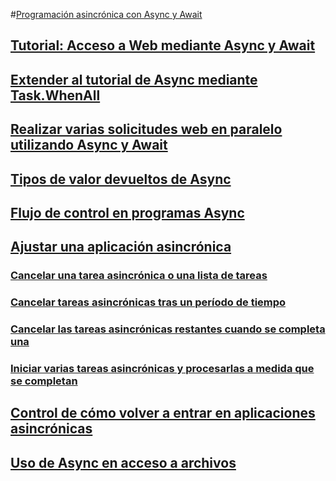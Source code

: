 #[Programación asincrónica con Async y Await](index.md)
## [Tutorial: Acceso a Web mediante Async y Await](walkthrough-accessing-the-web-by-using-async-and-await.md)
## [Extender al tutorial de Async mediante Task.WhenAll](how-to-extend-the-async-walkthrough-by-using-task-whenall.md)
## [Realizar varias solicitudes web en paralelo utilizando Async y Await](how-to-make-multiple-web-requests-in-parallel-by-using-async-and-await.md)
## [Tipos de valor devueltos de Async](async-return-types.md)
## [Flujo de control en programas Async](control-flow-in-async-programs.md)
## [Ajustar una aplicación asincrónica](fine-tuning-your-async-application.md)
### [Cancelar una tarea asincrónica o una lista de tareas](cancel-an-async-task-or-a-list-of-tasks.md)
### [Cancelar tareas asincrónicas tras un período de tiempo](cancel-async-tasks-after-a-period-of-time.md)
### [Cancelar las tareas asincrónicas restantes cuando se completa una](cancel-remaining-async-tasks-after-one-is-complete.md)
### [Iniciar varias tareas asincrónicas y procesarlas a medida que se completan](start-multiple-async-tasks-and-process-them-as-they-complete.md)
## [Control de cómo volver a entrar en aplicaciones asincrónicas](handling-reentrancy-in-async-apps.md)
## [Uso de Async en acceso a archivos](using-async-for-file-access.md)
